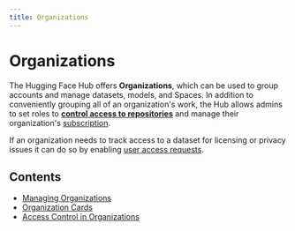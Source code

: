 ```yaml
---
title: Organizations
---
```


<h1>Organizations</h1>

The Hugging Face Hub offers **Organizations**, which can be used to group accounts and manage datasets, models, and Spaces. In addition to conveniently grouping all of an organization's work, the Hub allows admins to set roles to [**control access to repositories**](./organizations-security) and manage their organization's [subscription](https://huggingface.co/pricing).

If an organization needs to track access to a dataset for licensing or privacy issues it can do so by enabling [user access requests](./datasets-gated).

## Contents

- [Managing Organizations](./organizations-managing)
- [Organization Cards](./organizations-cards)
- [Access Control in Organizations](./organizations-security)